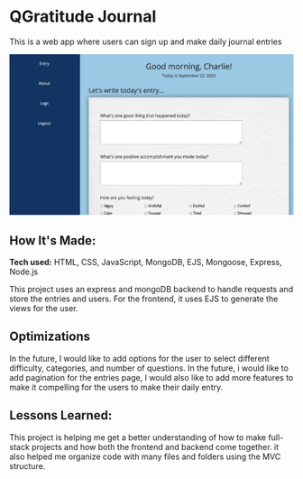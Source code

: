 # QGratitude Journal
This is a web app where users can sign up and make daily journal entries

![](public/imgs/01.jpg)

## How It's Made:

**Tech used:** HTML, CSS, JavaScript, MongoDB, EJS, Mongoose, Express, Node.js

This project uses an express and mongoDB backend to handle requests and store the entries and users. For the frontend, it uses EJS to generate the views for the user.

## Optimizations

In the future, I would like to add options for the user to select different difficulty, categories, and number of questions.
In the future, i would like to add pagination for the entries page, I would also like to add more features to make it compelling for the users to make their daily entry.

## Lessons Learned:

This project is helping me get a better understanding of how to make full-stack projects and how both the frontend and backend come together. it also helped me organize code with many files and folders using the MVC structure.



